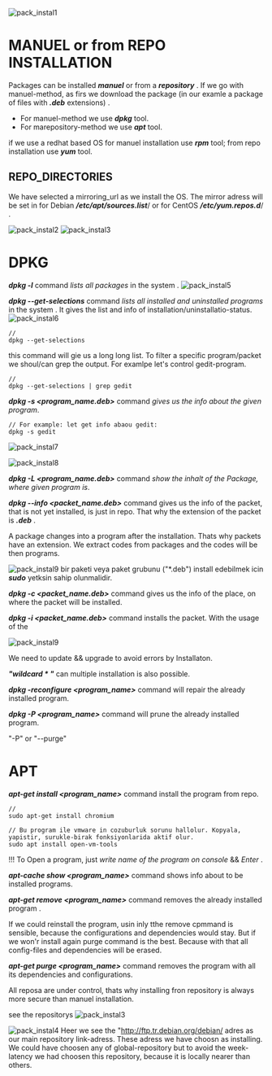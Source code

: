 ![pack_instal1](../Images/pack_instal1.png)

# MANUEL or from REPO INSTALLATION
Packages can be installed ***manuel*** or from  a ***repository*** . If we go with manuel-method, as firs we download the package (in our examle a package of files with ***.deb*** extensions) . 

- For manuel-method we use ***dpkg*** tool.
- For marepository-method we use ***apt*** tool.

if we use a redhat based OS for manuel installation use ***rpm*** tool; 
                            from repo installation use ***yum*** tool. 

## REPO_DIRECTORIES
We have selected a mirroring_url as we install the OS. The mirror adress will be set in for Debian ***/etc/apt/sources.list***/ or for CentOS ***/etc/yum.repos.d***/ .

![pack_instal2](../Images/pack_instal2.png)
![pack_instal3](../Images/pack_instal3.png)

# DPKG
***dpkg -l*** command *lists all packages* in the system .
![pack_instal5](../Images/pack_instal5.png)

***dpkg --get-selections*** command *lists all installed and uninstalled programs* in the system . It gives the list and info of  installation/uninstallatio-status. 
![pack_instal6](../Images/pack_instal6.png)

    //
    dpkg --get-selections

this command will gie us a long long list. To filter a specific program/packet we shoul/can grep the output. For examlpe let's control gedit-program. 

    //
    dpkg --get-selections | grep gedit


***dpkg -s <program_name.deb>*** command *gives us the info about the given program*. 

    // For example: let get info abaou gedit:
    dpkg -s gedit
![pack_instal7](../Images/pack_instal7.png)

![pack_instal8](../Images/pack_instal8.png)

***dpkg -L <program_name.deb>*** command *show the inhalt of the Package, where given program is*. 

***dpkg --info <packet_name.deb>*** command gives us the info of the packet, that is not yet installed, is just in repo. That why the extension of the packet is ***.deb*** . 

A package changes into a program after the installation. Thats why packets have an extension. We extract codes from packages and the codes will be then programs. 

![pack_instal9](../Images/pack_instal9.png)
bir paketi veya paket grubunu ("*.deb") install edebilmek icin ***sudo*** yetksin sahip olunmalidir. 

***dpkg -c <packet_name.deb>*** command gives us the info of the place, on where the packet will be installed. 

***dpkg -i <packet_name.deb>*** command installs the packet. With the usage of the  

![pack_instal9](../Images/pack_instal9.png)

We need to update && upgrade to avoid errors by Installaton. 


***"wildcard * "*** can multiple installation is also possible. 

***dpkg -reconfigure <program_name>*** command will repair the already installed program. 

***dpkg -P <program_name>*** command will prune the already installed program. 

"-P" or "--purge"


# APT

***apt-get install <program_name>*** command install the program from repo. 

    //
    sudo apt-get install chromium

    // Bu program ile vmware in cozuburluk sorunu hallolur. Kopyala, yapistir, surukle-birak fonksiyonlarida aktif olur. 
    sudo apt install open-vm-tools

!!! To Open a program, just *write name of the program on console* && *Enter* .

***apt-cache show <program_name>*** command shows info about to be installed programs. 

***apt-get remove <program_name>*** command removes the already installed program . 

If we could reinstall the program, usin inly tthe remove cpmmand is sensible, because the configurations and dependencies would stay. But if we won'r install again purge command is the best. Because with that all config-files and dependencies will be erased. 

***apt-get purge <program_name>*** command removes the program with all its dependencies and configurations.

All reposa are under control, thats why installing fron repository is always more secure than manuel installation. 

see the repositorys
![pack_instal3](../Images/pack_instal3.png)

![pack_instal4](../Images/pack_instal4.png)
Heer we see the "http://ftp.tr.debian.org/debian/  adres as our main repository link-adress. These adress we have choosn as installing. 
We could have choosen any of global-repository but to avoid the week-latency we had choosen this repository, because it is locally nearer than others. 


